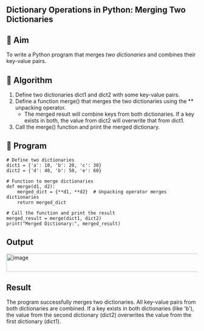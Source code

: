 ## Dictionary Operations in Python: Merging Two Dictionaries

## 🎯 Aim
To write a Python program that merges *two dictionaries* and combines their key-value pairs.

## 🧠 Algorithm
1. Define two dictionaries dict1 and dict2 with some key-value pairs.
2. Define a function merge() that merges the two dictionaries using the ** unpacking operator.
   - The merged result will combine keys from both dictionaries. If a key exists in both, the value from dict2 will overwrite that from dict1.
3. Call the merge() function and print the merged dictionary.

## 🧾 Program
```
# Define two dictionaries
dict1 = {'a': 10, 'b': 20, 'c': 30}
dict2 = {'d': 40, 'b': 50, 'e': 60}

# Function to merge dictionaries
def merge(d1, d2):
    merged_dict = {**d1, **d2}  # Unpacking operator merges dictionaries
    return merged_dict

# Call the function and print the result
merged_result = merge(dict1, dict2)
print("Merged Dictionary:", merged_result)
```

## Output
<img width="802" height="48" alt="image" src="https://github.com/user-attachments/assets/75fb488e-fb17-42a8-9d79-8df56b84e49c" />


## Result
The program successfully merges two dictionaries.
All key-value pairs from both dictionaries are combined.
If a key exists in both dictionaries (like 'b'), the value from the second dictionary (dict2) overwrites the value from the first dictionary (dict1).
